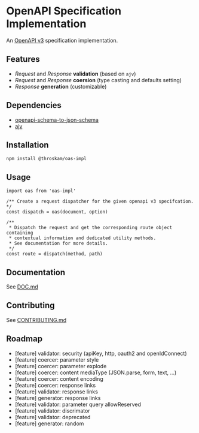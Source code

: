 # OpenAPI Specification Implementation

An [OpenAPI v3](https://github.com/OAI/OpenAPI-Specification/blob/master/versions/3.0.2.md) specification implementation.

## Features

- *Request* and *Response* **validation** (based on `ajv`)
- *Request* and *Response* **coersion** (type casting and defaults setting)
- *Response* **generation** (customizable)

## Dependencies

- [openapi-schema-to-json-schema](https://github.com/mikunn/openapi-schema-to-json-schema)
- [ajv](https://github.com/epoberezkin/ajv)

## Installation

`npm install @throskam/oas-impl`

## Usage

```
import oas from 'oas-impl'

/** Create a request dispatcher for the given openapi v3 specifcation. */
const dispatch = oas(document, option)

/**
 * Dispatch the request and get the corresponding route object containing
 * contextual information and dedicated utility methods.
 * See documentation for more details.
 */
const route = dispatch(method, path)
```

## Documentation

See [DOC.md](DOC.md)

## Contributing

See [CONTRIBUTING.md](CONTRIBUTING.md)

## Roadmap

- [feature] validator: security (apiKey, http, oauth2 and openIdConnect)
- [feature] coercer: parameter style
- [feature] coercer: parameter explode
- [feature] coercer: content mediaType (JSON.parse, form, text, ...)
- [feature] coercer: content encoding
- [feature] coercer: response links
- [feature] validator: response links
- [feature] generator: response links
- [feature] validator: parameter query allowReserved
- [feature] validator: discrimator
- [feature] validator: deprecated
- [feature] generator: random
